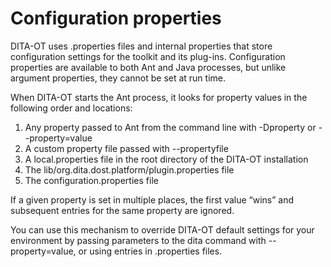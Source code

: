 # Configuration properties

DITA-OT uses .properties files and internal properties that store configuration settings for the toolkit and its plug-ins. Configuration properties are available to both Ant and Java processes, but unlike argument properties, they cannot be set at run time.

When DITA-OT starts the Ant process, it looks for property values in the following order and locations:

1.  Any property passed to Ant from the command line with -Dproperty or --property=value
2.  A custom property file passed with --propertyfile
3.  A local.properties file in the root directory of the DITA-OT installation
4.  The lib/org.dita.dost.platform/plugin.properties file
5.  The configuration.properties file

If a given property is set in multiple places, the first value “wins” and subsequent entries for the same property are ignored.

You can use this mechanism to override DITA-OT default settings for your environment by passing parameters to the dita command with --property=value, or using entries in .properties files.

